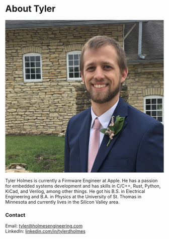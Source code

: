 
# About Tyler

![alt text][Tyler Picture]

Tyler Holmes is currently a Firmware Engineer at Apple.
He has a passion for embedded systems development and has skills in C/C++, Rust, Python, KiCad, and Verilog, among other things.
He got his B.S. in Electrical Engineering and B.A. in Physics at the University of St. Thomas in Minnesota and currently lives in the Silicon Valley area.

### Contact

Email: <tyler@holmesengineering.com> <br/>
LinkedIn: [linkedin.com/in/tylerdholmes](https://www.linkedin.com/in/tylerdholmes)

[Tyler Picture]: https://raw.githubusercontent.com/TDHolmes/tdholmes.github.io/master/_pictures/tyler_courtneywedding.png "Tyler does not have many pictures of himself..."
